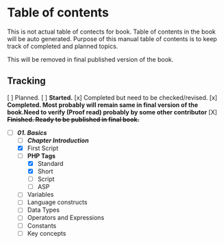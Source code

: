 # Table of contents

This is not actual table of contects for book. Table of contents in the book will be auto generated. Purpose of this manual table of contents is to keep track of completed and planned topics.

This will be removed in final published version of the book.

## Tracking

[ ] Planned.
[ ] **Started.**
[x] Completed but need to be checked/revised.
[x] **Completed. Most probably will remain same in final version of the book.Need to verify (Proof read) probably by some other contributor**
[X] **~~Finished. Ready to be published in final book.~~**

* [ ] ***01. Basics***
  * [ ] ***Chapter Introduction***
  * [x] First Script
  * [ ] **PHP Tags**
    * [X] Standard
    * [X] Short
    * [ ] Script
    * [ ] ASP
  * [ ] Variables
  * [ ] Language constructs
  * [ ] Data Types
  * [ ] Operators and Expressions
  * [ ] Constants
  * [ ] Key concepts